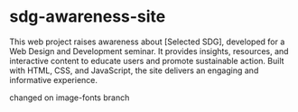 # sdg-awareness-site
This web project raises awareness about [Selected SDG], developed for a Web Design and Development seminar. It provides insights, resources, and interactive content to educate users and promote sustainable action. Built with HTML, CSS, and JavaScript, the site delivers an engaging and informative experience.

changed on image-fonts branch
